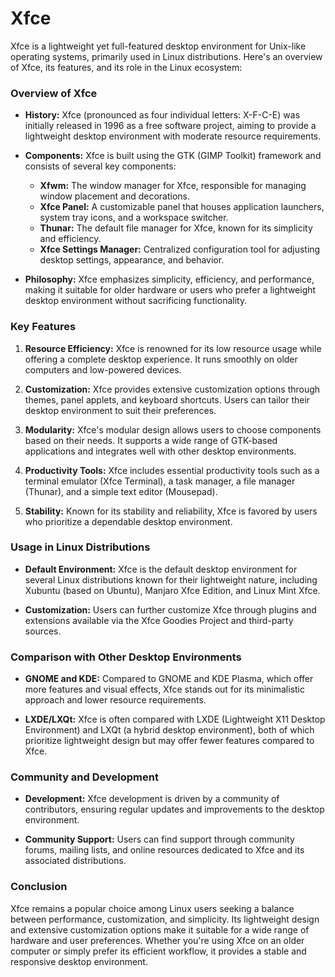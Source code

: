 # Xfce

Xfce is a lightweight yet full-featured desktop environment for Unix-like operating systems, primarily used in Linux distributions. Here's an overview of Xfce, its features, and its role in the Linux ecosystem:

### Overview of Xfce

- **History:** Xfce (pronounced as four individual letters: X-F-C-E) was initially released in 1996 as a free software project, aiming to provide a lightweight desktop environment with moderate resource requirements.

- **Components:** Xfce is built using the GTK (GIMP Toolkit) framework and consists of several key components:
  - **Xfwm:** The window manager for Xfce, responsible for managing window placement and decorations.
  - **Xfce Panel:** A customizable panel that houses application launchers, system tray icons, and a workspace switcher.
  - **Thunar:** The default file manager for Xfce, known for its simplicity and efficiency.
  - **Xfce Settings Manager:** Centralized configuration tool for adjusting desktop settings, appearance, and behavior.

- **Philosophy:** Xfce emphasizes simplicity, efficiency, and performance, making it suitable for older hardware or users who prefer a lightweight desktop environment without sacrificing functionality.

### Key Features

1. **Resource Efficiency:** Xfce is renowned for its low resource usage while offering a complete desktop experience. It runs smoothly on older computers and low-powered devices.

2. **Customization:** Xfce provides extensive customization options through themes, panel applets, and keyboard shortcuts. Users can tailor their desktop environment to suit their preferences.

3. **Modularity:** Xfce's modular design allows users to choose components based on their needs. It supports a wide range of GTK-based applications and integrates well with other desktop environments.

4. **Productivity Tools:** Xfce includes essential productivity tools such as a terminal emulator (Xfce Terminal), a task manager, a file manager (Thunar), and a simple text editor (Mousepad).

5. **Stability:** Known for its stability and reliability, Xfce is favored by users who prioritize a dependable desktop environment.

### Usage in Linux Distributions

- **Default Environment:** Xfce is the default desktop environment for several Linux distributions known for their lightweight nature, including Xubuntu (based on Ubuntu), Manjaro Xfce Edition, and Linux Mint Xfce.

- **Customization:** Users can further customize Xfce through plugins and extensions available via the Xfce Goodies Project and third-party sources.

### Comparison with Other Desktop Environments

- **GNOME and KDE:** Compared to GNOME and KDE Plasma, which offer more features and visual effects, Xfce stands out for its minimalistic approach and lower resource requirements.

- **LXDE/LXQt:** Xfce is often compared with LXDE (Lightweight X11 Desktop Environment) and LXQt (a hybrid desktop environment), both of which prioritize lightweight design but may offer fewer features compared to Xfce.

### Community and Development

- **Development:** Xfce development is driven by a community of contributors, ensuring regular updates and improvements to the desktop environment.

- **Community Support:** Users can find support through community forums, mailing lists, and online resources dedicated to Xfce and its associated distributions.

### Conclusion

Xfce remains a popular choice among Linux users seeking a balance between performance, customization, and simplicity. Its lightweight design and extensive customization options make it suitable for a wide range of hardware and user preferences. Whether you're using Xfce on an older computer or simply prefer its efficient workflow, it provides a stable and responsive desktop environment.

